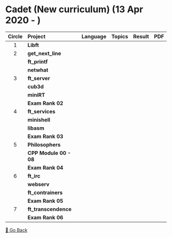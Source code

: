 # Cadet (New curriculum) (13 Apr 2020 - )



| Circle | Project                | Language | Topics | Result | PDF  |
| :----: | :--------------------- | :------: | :----- | :----: | :--- |
|   1    | **Libft**              |          |        |        |      |
|   2    | **get_next_line**      |          |        |        |      |
|        | **ft_printf**          |          |        |        |      |
|        | **netwhat**            |          |        |        |      |
|   3    | **ft_server**          |          |        |        |      |
|        | **cub3d**              |          |        |        |      |
|        | **miniRT**             |          |        |        |      |
|        | **Exam Rank 02**       |          |        |        |      |
|   4    | **ft_services**        |          |        |        |      |
|        | **minishell**          |          |        |        |      |
|        | **libasm**             |          |        |        |      |
|        | **Exam Rank 03**       |          |        |        |      |
|   5    | **Philosophers**       |          |        |        |      |
|        | **CPP Module 00 - 08** |          |        |        |      |
|        | **Exam Rank 04**       |          |        |        |      |
|   6    | **ft_irc**             |          |        |        |      |
|        | **webserv**            |          |        |        |      |
|        | **ft_contrainers**     |          |        |        |      |
|        | **Exam Rank 05**       |          |        |        |      |
|   7    | **ft_transcendence**   |          |        |        |      |
|        | **Exam Rank 06**       |          |        |        |      |



[📖 Go Back](https://github.com/lisy0123/42)